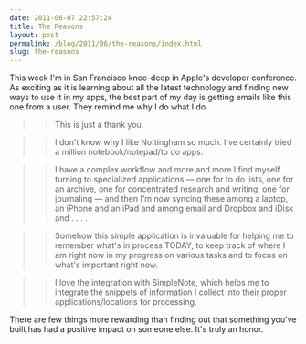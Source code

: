 ```yaml
---
date: 2011-06-07 22:57:24
title: The Reasons
layout: post
permalink: /blog/2011/06/the-reasons/index.html
slug: the-reasons
---
```

This week I'm in San Francisco knee-deep in Apple's developer conference. As exciting as it is learning about all the latest technology and finding new ways to use it in my apps, the best part of my day is getting emails like this one from a user. They remind me why I do what I do.

>> This is just a thank you.

>> I don't know why I like Nottingham so much. I've certainly tried a million notebook/notepad/to do apps.

>> I have a complex workflow and more and more I find myself turning to specialized applications &mdash; one for to do lists, one for an archive, one for concentrated research and writing, one for journaling &mdash; and then I'm now syncing these among a laptop, an iPhone and an iPad and among email and Dropbox and iDisk and . . . .

>> Somehow this simple application is invaluable for helping me to remember what's in process TODAY, to keep track of where I am right now in my progress on various tasks and to focus on what's important right now.

>> I love the integration with SimpleNote, which helps me to integrate the snippets of information I collect into their proper applications/locations for processing.

There are few things more rewarding than finding out that something you've built has had a positive impact on someone else. It's truly an honor.